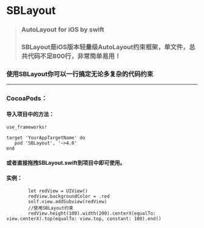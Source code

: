 # SBLayout
> ### AutoLayout for iOS by swift
> ### SBLayout是iOS版本轻量级AutoLayout约束框架，单文件，总共代码不足800行，非常简单易用！

### 使用SBLayout你可以一行搞定无论多复杂的代码约束
***
### CocoaPods： 
#### 导入项目中的方法：
 ```
use_frameworks!

target 'YourAppTargetName' do
    pod 'SBLayout', '~>4.0'
end
```
#### 或者直接拖拽SBLayout.swift到项目中即可使用。

#### 实例：
```
        let redView = UIView()
        redView.backgroundColor = .red  
        self.view.addSubview(redView)
        //使用SBLayout约束
        redView.height(100).width(200).centerX(equalTo: view.centerX).top(equalTo: view.top, constant: 100).end()

```
